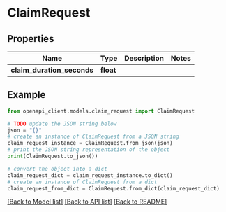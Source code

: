 # ClaimRequest


## Properties

Name | Type | Description | Notes
------------ | ------------- | ------------- | -------------
**claim_duration_seconds** | **float** |  | 

## Example

```python
from openapi_client.models.claim_request import ClaimRequest

# TODO update the JSON string below
json = "{}"
# create an instance of ClaimRequest from a JSON string
claim_request_instance = ClaimRequest.from_json(json)
# print the JSON string representation of the object
print(ClaimRequest.to_json())

# convert the object into a dict
claim_request_dict = claim_request_instance.to_dict()
# create an instance of ClaimRequest from a dict
claim_request_from_dict = ClaimRequest.from_dict(claim_request_dict)
```
[[Back to Model list]](../README.md#documentation-for-models) [[Back to API list]](../README.md#documentation-for-api-endpoints) [[Back to README]](../README.md)


